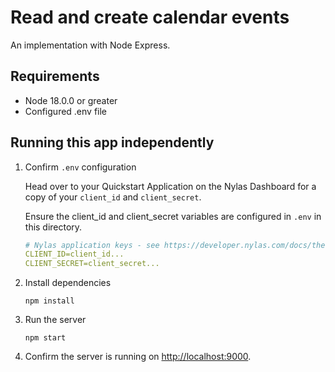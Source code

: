 # Read and create calendar events

An implementation with Node Express.

## Requirements

- Node 18.0.0 or greater
- Configured .env file

## Running this app independently

1. Confirm `.env` configuration

    Head over to your Quickstart Application on the Nylas Dashboard for a copy of your `client_id` and `client_secret`.

    Ensure the client_id and client_secret variables are configured in `.env` in this directory.

    ```yaml
    # Nylas application keys - see https://developer.nylas.com/docs/the-basics/authentication/authorizing-api-requests/#sdk-authentication
    CLIENT_ID=client_id...
    CLIENT_SECRET=client_secret...
    ```

2. Install dependencies

    ```
    npm install
    ```

3. Run the server

    ```
    npm start
    ```
4. Confirm the server is running on [http://localhost:9000](http://localhost:9000).